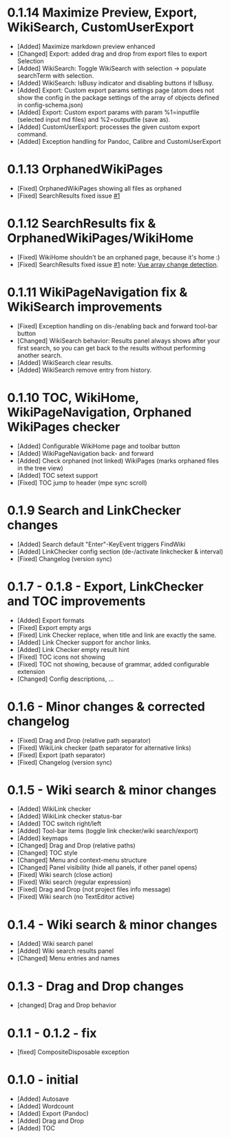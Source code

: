 # 0.1.14 Maximize Preview, Export, WikiSearch, CustomUserExport
* [Added] Maximize markdown preview enhanced
* [Changed] Export: added drag and drop from export files to export Selection
* [Added] WikiSearch: Toggle WikiSearch with selection -> populate searchTerm with selection.
* [Added] WikiSearch: IsBusy indicator and disabling buttons if IsBusy.
* [Added] Export: Custom export params settings page (atom does not show the config in the package settings of the array of objects defined in config-schema.json)
* [Added] Export: Custom export params with param %1=inputfile (selected input md files) and %2=outputfile (save as).
* [Added] CustomUserExport: processes the given custom export command.
* [Added] Exception handling for Pandoc, Calibre and CustomUserExport

# 0.1.13 OrphanedWikiPages
* [Fixed] OrphanedWikiPages showing all files as orphaned
* [Fixed] SearchResults fixed issue [#1](https://github.com/rkaradas/MaPerWiki/issues/1)

# 0.1.12 SearchResults fix & OrphanedWikiPages/WikiHome
* [Fixed] WikiHome shouldn't be an orphaned page, because it's home :)
* [Fixed] SearchResults fixed issue [#1](https://github.com/rkaradas/MaPerWiki/issues/1) note: [Vue array change detection](https://vuejs.org/v2/guide/list.html#Array-Change-Detection).

# 0.1.11 WikiPageNavigation fix & WikiSearch improvements
* [Fixed] Exception handling on dis-/enabling back and forward tool-bar button
* [Changed] WikiSearch behavior: Results panel always shows after your first search, so you can get back to the results without performing another search.
* [Added] WikiSearch clear results.
* [Added] WikiSearch remove entry from history.

# 0.1.10 TOC, WikiHome, WikiPageNavigation, Orphaned WikiPages checker
* [Added] Configurable WikiHome page and toolbar button
* [Added] WikiPageNavigation back- and forward
* [Added] Check orphaned (not linked) WikiPages (marks orphaned files in the tree view)
* [Added] TOC setext support
* [Fixed] TOC jump to header (mpe sync scroll)

# 0.1.9 Search and LinkChecker changes
* [Added] Search default "Enter"-KeyEvent triggers FindWiki
* [Added] LinkChecker config section (de-/activate linkchecker & interval)
* [Fixed] Changelog (version sync)

# 0.1.7 - 0.1.8 - Export, LinkChecker and TOC improvements
* [Added] Export formats
* [Fixed] Export empty args
* [Fixed] Link Checker replace, when title and link are exactly the same.
* [Added] Link Checker support for anchor links.
* [Added] Link Checker empty result hint
* [Fixed] TOC icons not showing
* [Fixed] TOC not showing, because of grammar, added configurable extension
* [Changed] Config descriptions, ...

# 0.1.6 - Minor changes & corrected changelog
* [Fixed] Drag and Drop (relative path separator)
* [Fixed] WikiLink checker (path separator for alternative links)
* [Fixed] Export (path separator)
* [Fixed] Changelog (version sync)

# 0.1.5 - Wiki search & minor changes
* [Added] WikiLink checker
* [Added] WikiLink checker status-bar
* [Added] TOC switch right/left
* [Added] Tool-bar items (toggle link checker/wiki search/export)
* [Added] keymaps
* [Changed] Drag and Drop (relative paths)
* [Changed] TOC style
* [Changed] Menu and context-menu structure
* [Changed] Panel visibility (hide all panels, if other panel opens)
* [Fixed] Wiki search (close action)
* [Fixed] Wiki search (regular expression)
* [Fixed] Drag and Drop (not project files info message)
* [Fixed] Wiki search (no TextEditor active)

# 0.1.4 - Wiki search & minor changes
* [Added] Wiki search panel
* [Added] Wiki search results panel
* [Changed] Menu entries and names

# 0.1.3 - Drag and Drop changes
* [changed] Drag and Drop behavior

# 0.1.1 - 0.1.2 - fix
* [fixed] CompositeDisposable exception

# 0.1.0 - initial
* [Added] Autosave
* [Added] Wordcount
* [Added] Export (Pandoc)
* [Added] Drag and Drop
* [Added] TOC
